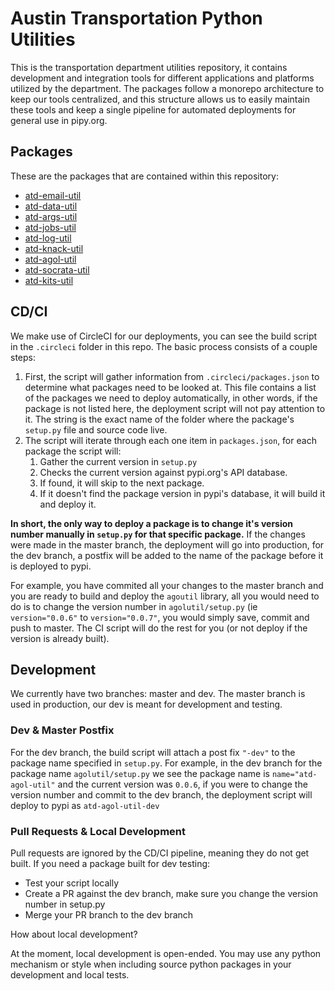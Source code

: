 # Austin Transportation Python Utilities

This is the transportation department utilities repository, it contains development and integration tools for different applications and platforms utilized by the department. The packages follow a monorepo architecture to keep our tools centralized, and this structure allows us to easily maintain these tools and keep a single pipeline for automated deployments for general use in pipy.org.

## Packages

These are the packages that are contained within this repository:

- [atd-email-util](https://github.com/cityofaustin/atd-utils-email) 
- [atd-data-util](https://github.com/cityofaustin/atd-utils-data)
- [atd-args-util](https://github.com/cityofaustin/atd-utils-args)
- [atd-jobs-util](https://github.com/cityofaustin/atd-utils-jobs)
- [atd-log-util](https://github.com/cityofaustin/atd-utils-log)
- [atd-knack-util](https://github.com/cityofaustin/atd-utils-knack)
- [atd-agol-util](https://github.com/cityofaustin/atd-utils-agol)
- [atd-socrata-util](https://github.com/cityofaustin/atd-utils-socrata)
- [atd-kits-util](https://github.com/cityofaustin/atd-utils-kits)

## CD/CI

We make use of CircleCI for our deployments, you can see the build script in the `.circleci` folder in this repo. The basic process consists of a couple steps:

1. First, the script will gather information from `.circleci/packages.json` to determine what packages need to be looked at. This file contains a list of the packages we need to deploy automatically, in other words, if the package is not listed here, the deployment script will not pay attention to it. The string is the exact name of the folder where the package's `setup.py` file and source code live.
2. The script will iterate through each one item in `packages.json`, for each package the script will:
   1. Gather the current version in `setup.py`
   2. Checks the current version against pypi.org's API database.
   3. If found, it will skip to the next package.
   4. If it doesn't find the package version in pypi's database, it will build it and deploy it.

**In short, the only way to deploy a package is to change it's version number manually in `setup.py`  for that specific package.** If the changes were made in the master branch, the deployment will go into production, for the dev branch, a postfix will be added to the name of the package before it is deployed to pypi. 

For example, you have commited all your changes to the master branch and you are ready to build and deploy the `agoutil` library, all you would need to do is to change the version number in `agolutil/setup.py` (ie `version="0.0.6"` to `version="0.0.7"`, you would simply save, commit and push to master. The CI script will do the rest for you (or not deploy if the version is already built).

## Development

We currently have two branches: master and dev. The master branch is used in production, our dev is meant for development and testing. 

### Dev & Master Postfix

For the dev branch, the build script will attach a post fix `"-dev"` to the package name specified in `setup.py`. For example, in the dev branch for the package name `agolutil/setup.py` we see the package name is `name="atd-agol-util"` and the current version was `0.0.6`, if you were to change the version number and commit to the dev branch, the deployment script will deploy to pypi as `atd-agol-util-dev`

### Pull Requests & Local Development

Pull requests are ignored by the CD/CI pipeline, meaning they do not get built. If you need a package built for dev testing:

- Test your script locally
- Create a PR against the dev branch, make sure you change the version number in setup.py
- Merge your PR branch to the dev branch

How about local development?

At the moment, local development is open-ended. You may use any python mechanism or style when including source python packages in your development and local tests.



